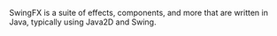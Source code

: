 SwingFX is a suite of effects, components, and more that are written in Java, typically using Java2D and Swing.

